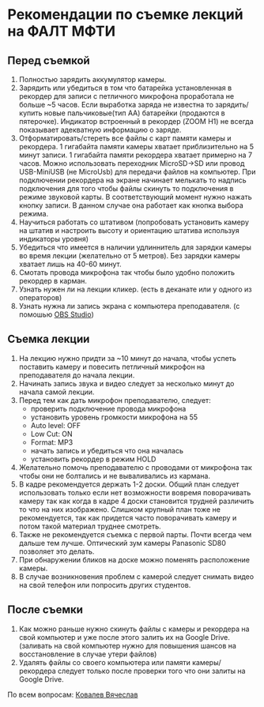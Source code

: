 # Рекомендации по съемке лекций на ФАЛТ МФТИ

## Перед съемкой
1. Полностью зарядить аккумулятор камеры.
2. Зарядить или убедиться в том что батарейка установленная в рекордер для записи с петличного микрофона проработала не больше ~5 часов. Если выработка заряда не известна то зарядить/купить новые пальчиковые(тип АА) батарейки (продаются в пятерочке). Индикатор встроенный в рекордер (ZOOM H1) не всегда показывает адекватную информацию о заряде.
3. Отформатировать/стереть все файлы с карт памяти камеры и рекордера. 1 гигабайта памяти камеры хватает приблизительно на 5 минут записи. 1 гигабайта памяти рекордера хватает примерно на 7 часов. Можно использовать переходник MicroSD->SD или провод USB-MiniUSB (не MicroUsb) для передачи файлов на компьютер. При подключении рекордера на экране начинает мелькать то надпись подключения для того чтобы файлы скинуть то подключения в режиме звуковой карты. В соответствующий момент нужно нажать кнопку записи. В данном случае она работает как кнопка выбора режима.
4. Научиться работать со штативом (попробовать установить камеру на штатив и настроить высоту и ориентацию штатива используя индикаторы уровня)
5. Убедиться что имеется в наличии удлиннитель для зарядки камеры во время лекции (желательно от 5 метров). Без зарядки камеры хватает лишь на 40-60 минут.
6. Смотать провода микрофона так чтобы было удобно положить рекордер в карман. 
7. Узнать нужен ли на лекции кликер. (есть в деканате или у одного из операторов)
8. Узнать нужна ли запись экрана с компьютера преподавателя. (с помошью [OBS Studio](https://obsproject.com/ru))

## Съемка лекции
1. На лекцию нужно придти за ~10 минут до начала, чтобы успеть поставить камеру и повесить петличный микрофон на преподавателя до начала лекции.
2. Начинать запись звука и видео следует за несколько минут до начала самой лекции.
3. Перед тем как дать микрофон преподавателю, следует:
   - проверить подключение провода микрофона
   - установить уровень громкости микрофона на 55
   - Auto level: OFF
   - Low Cut: ON
   - Format: MP3
   - начать запись и убедиться что она началась
   - установить рекордер в режим HOLD
4. Желательно помочь преподавателю с проводами от микрофона так чтобы они не болтались и не вываливались из кармана.
5. В кадре рекомендуется держать 1-2 доски. Общий план следует использовать только если нет возможности вовремя поворачивать камеру так как когда в кадре 4 доски становится трудней различить то что на них изображено. Слишком крупный план тоже не рекомендуется, так как придется часто поворачивать камеру и потом такой материал труднее смотреть.
6. Также не рекомендуется съемка с первой парты. Почти всегда чем дальше тем лучше. Оптический зум камеры Panasonic SD80 позволяет это делать.
7. При обнаружении бликов на доске можно поменять расположение камеры.
8. В случае возникновения проблем с камерой следует снимать видео на свой телефон или попросить других студентов. 


## После съемки
1. Как можно раньше нужно скинуть файлы с камеры и рекордера на свой компьютер и уже после этого залить их на Google Drive. (заливать на свой компьютер нужно для повышения шансов на восстановление в случае утери файлов)
2. Удалять файлы со своего компьютера или памяти камеры/рекордера следует только после проверки того что они залиты на Google Drive.

По всем вопросам: [Ковалев Вячеслав](https://vk.com/materboy)
